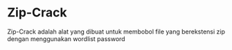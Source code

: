 # Zip-Crack
Zip-Crack adalah alat yang dibuat untuk membobol file yang berekstensi zip dengan menggunakan wordlist password
